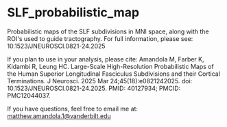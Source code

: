 # SLF_probabilistic_map
Probabilistic maps of the SLF subdivisions in MNI space, along with the ROI's used to guide tractography. For full information, please see: 10.1523/JNEUROSCI.0821-24.2025

If you plan to use in your analysis, please cite: 
Amandola M, Farber K, Kidambi R, Leung HC. Large-Scale High-Resolution Probabilistic Maps of the Human Superior Longitudinal Fasciculus Subdivisions and their Cortical Terminations. J Neurosci. 2025 Mar 24;45(18):e0821242025. doi: 10.1523/JNEUROSCI.0821-24.2025. PMID: 40127934; PMCID: PMC12044037.

If you have questions, feel free to email me at:
matthew.amandola.1@vanderbilt.edu
